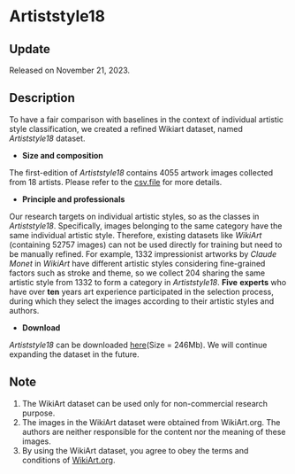 # Artiststyle18
## Update
Released on November 21, 2023.
## Description
To have a fair comparison with baselines in the context of individual artistic style classification, we created a refined Wikiart dataset, named *Artiststyle18* dataset.
- **Size and composition**

The first-edition of *Artiststyle18* contains 4055 artwork images collected from 18 artists. Please refer to the [csv.file](https://drive.google.com/file/d/1zhu2xzMs1rBHVRvJqT4MNeJffTs1_eAq/view?usp=drive_link) for more details.
- **Principle and professionals**

Our research targets on individual artistic styles, so as the classes in *Artiststyle18*. Specifically, images belonging to the same category have the same individual artistic style. Therefore, existing datasets like *WikiArt* (containing 52757 images) can not be used directly for training but need to be manually refined. For example, 1332 impressionist artworks by *Claude Monet* in *WikiArt* have different artistic styles considering fine-grained factors such as stroke and theme, so we collect 204 sharing the same artistic style from 1332 to form a category in *Artiststyle18*. **Five** **experts** who have over **ten** years art experience participated in the selection process, during which they select the images according to their artistic styles and authors.
- **Download**

*Artiststyle18* can be downloaded [here](https://drive.google.com/drive/folders/1LjEfsn_qd4vITWnUJq8HTjq0OSrSIA-r?usp=drive_link)(Size = 246Mb). We will continue expanding the dataset in the future.
## Note

1. The WikiArt dataset can be used only for non-commercial research purpose.
2. The images in the WikiArt dataset were obtained from WikiArt.org. The authors are neither responsible for the content nor the meaning of these images.
3. By using the WikiArt dataset, you agree to obey the terms and conditions of [WikiArt.org](https://drive.google.com/drive/folders/1LjEfsn_qd4vITWnUJq8HTjq0OSrSIA-r?usp=drive_link).
